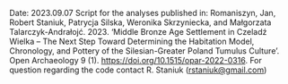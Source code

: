 Date: 2023.09.07
Script for the analyses published in:
Romaniszyn, Jan, Robert Staniuk, Patrycja Silska, Weronika Skrzyniecka, and Małgorzata Talarczyk-Andrałojć. 2023. ‘Middle Bronze Age Settlement in Czeladź Wielka – The Next Step Toward Determining the Habitation Model, Chronology, and Pottery of the Silesian-Greater Poland Tumulus Culture’. Open Archaeology 9 (1). https://doi.org/10.1515/opar-2022-0316.
For question regarding the code contact R. Staniuk (rstaniuk@gmail.com)